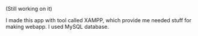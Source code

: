 (Still working on it)

I made this app with tool called XAMPP,
which provide me needed stuff for making webapp.
I used MySQL database.